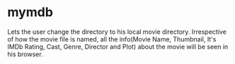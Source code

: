 # mymdb
Lets the user change the directory to his local movie directory. Irrespective of how the movie file is named, all the info(Movie Name, Thumbnail, It's IMDb Rating, Cast, Genre, Director and Plot) about the movie will be seen in his browser. 
